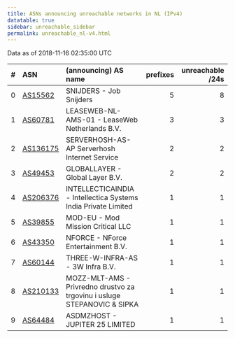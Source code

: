 ```yaml
---
title: ASNs announcing unreachable networks in NL (IPv4)
datatable: true
sidebar: unreachable_sidebar
permalink: unreachable_nl-v4.html
---
```


Data as of 2018-11-16 02:35:00 UTC


<div class="datatable-begin"></div>

|   # | ASN                                      | (announcing) AS name                                                         |   prefixes |   unreachable /24s |
|----:|:-----------------------------------------|:-----------------------------------------------------------------------------|-----------:|-------------------:|
|   0 | [AS15562](unreachable_AS15562-v4.html)   | SNIJDERS - Job Snijders                                                      |          5 |                  8 |
|   1 | [AS60781](unreachable_AS60781-v4.html)   | LEASEWEB-NL-AMS-01 - LeaseWeb Netherlands B.V.                               |          3 |                  3 |
|   2 | [AS136175](unreachable_AS136175-v4.html) | SERVERHOSH-AS-AP Serverhosh Internet Service                                 |          2 |                  2 |
|   3 | [AS49453](unreachable_AS49453-v4.html)   | GLOBALLAYER - Global Layer B.V.                                              |          2 |                  2 |
|   4 | [AS206376](unreachable_AS206376-v4.html) | INTELLECTICAINDIA - Intellectica Systems India Private Limited               |          1 |                  1 |
|   5 | [AS39855](unreachable_AS39855-v4.html)   | MOD-EU - Mod Mission Critical LLC                                            |          1 |                  1 |
|   6 | [AS43350](unreachable_AS43350-v4.html)   | NFORCE - NForce Entertainment B.V.                                           |          1 |                  1 |
|   7 | [AS60144](unreachable_AS60144-v4.html)   | THREE-W-INFRA-AS - 3W Infra B.V.                                             |          1 |                  1 |
|   8 | [AS210133](unreachable_AS210133-v4.html) | MOZZ-MLT-AMS - Privredno drustvo za trgovinu i usluge STEPANOVIC &amp; SIPKA |          1 |                  1 |
|   9 | [AS64484](unreachable_AS64484-v4.html)   | ASDMZHOST - JUPITER 25 LIMITED                                               |          1 |                  1 |

<div class="datatable-end"></div>